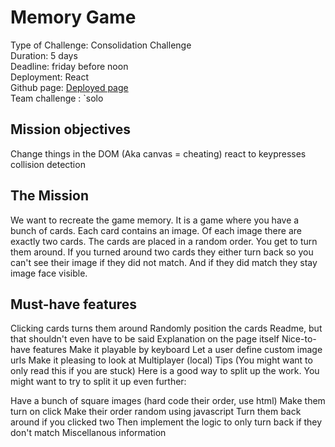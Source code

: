 # Memory Game
Type of Challenge: Consolidation Challenge  
Duration: 5 days  
Deadline: friday before noon  
Deployment: React  
Github page: [Deployed page](https://wietsegielen.github.io/Memory-game/)  
Team challenge : `solo  

## Mission objectives
Change things in the DOM (Aka canvas = cheating)
react to keypresses
collision detection

## The Mission
We want to recreate the game memory. It is a game where you have a bunch of cards. Each card contains an image. Of each image there are exactly two cards. The cards are placed in a random order. You get to turn them around. If you turned around two cards they either turn back so you can't see their image if they did not match. And if they did match they stay image face visible.

## Must-have features
Clicking cards turns them around
Randomly position the cards
Readme, but that shouldn't even have to be said
Explanation on the page itself
Nice-to-have features
Make it playable by keyboard
Let a user define custom image urls
Make it pleasing to look at
Multiplayer (local)
Tips (You might want to only read this if you are stuck)
Here is a good way to split up the work. You might want to try to split it up even further:

Have a bunch of square images (hard code their order, use html)
Make them turn on click
Make their order random using javascript
Turn them back around if you clicked two
Then implement the logic to only turn back if they don't match
Miscellanous information
